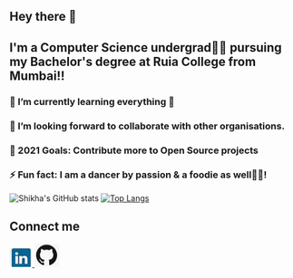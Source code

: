 ## Hey there 👋

## I'm a Computer Science undergrad👩‍💻 pursuing my Bachelor's degree at Ruia College from Mumbai!!
### 🌱 I’m currently learning everything 🤣
### 👯 I’m looking forward to collaborate with other organisations.
### 🚀 2021 Goals: Contribute more to Open Source projects
### ⚡ Fun fact: I am a dancer by passion & a foodie as well🍕😂!   
 ![Shikha's GitHub stats](https://github-readme-stats.vercel.app/api?username=shikha12264&show_icons=true&theme=dracula) 
 [![Top Langs](https://github-readme-stats.vercel.app/api/top-langs/?username=shikha12264&layout=compact)](https://github.com/shikha12264/github-readme-stats)

## Connect me 

<a href = "https://www.linkedin.com/in/shikha-singh-905b431a6/"><img src= "icons/linkedin.PNG" alt = "Linkedin"/> </a>
<img src= "icons/github.PNG" alt = "Github" href = "https://github.com/shikha12264"/>
